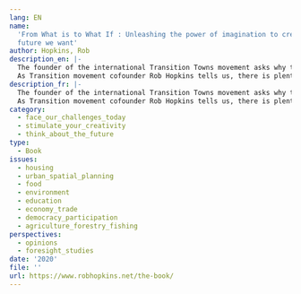 ```yaml
---
lang: EN
name:
  'From What is to What If : Unleashing the power of imagination to create the
  future we want'
author: Hopkins, Rob
description_en: |-
  The founder of the international Transition Towns movement asks why true creative, positive thinking is in decline, asserts that it’s more important now than ever, and suggests ways our communities can revive and reclaim it.
  As Transition movement cofounder Rob Hopkins tells us, there is plenty of evidence that things can change, and cultures can change, rapidly, dramatically, and unexpectedly—for the better. He has seen it happen around the world and in his own town of Totnes, England, where the community is becoming its own housing developer, energy company, enterprise incubator, and local food network—with cascading benefits to the community that extend far beyond the projects themselves.
description_fr: |-
  The founder of the international Transition Towns movement asks why true creative, positive thinking is in decline, asserts that it’s more important now than ever, and suggests ways our communities can revive and reclaim it.
  As Transition movement cofounder Rob Hopkins tells us, there is plenty of evidence that things can change, and cultures can change, rapidly, dramatically, and unexpectedly—for the better. He has seen it happen around the world and in his own town of Totnes, England, where the community is becoming its own housing developer, energy company, enterprise incubator, and local food network—with cascading benefits to the community that extend far beyond the projects themselves.
category:
  - face_our_challenges_today
  - stimulate_your_creativity
  - think_about_the_future
type:
  - Book
issues:
  - housing
  - urban_spatial_planning
  - food
  - environment
  - education
  - economy_trade
  - democracy_participation
  - agriculture_forestry_fishing
perspectives:
  - opinions
  - foresight_studies
date: '2020'
file: ''
url: https://www.robhopkins.net/the-book/
---
```

